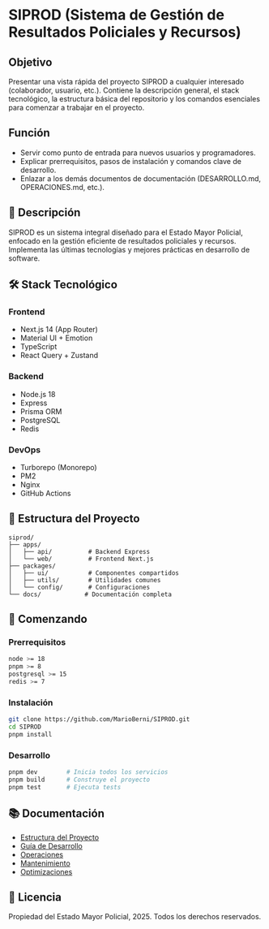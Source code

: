 # SIPROD (Sistema de Gestión de Resultados Policiales y Recursos)

## Objetivo
Presentar una vista rápida del proyecto SIPROD a cualquier interesado (colaborador, usuario, etc.). Contiene la descripción general, el stack tecnológico, la estructura básica del repositorio y los comandos esenciales para comenzar a trabajar en el proyecto.

## Función
- Servir como punto de entrada para nuevos usuarios y programadores.
- Explicar prerrequisitos, pasos de instalación y comandos clave de desarrollo.
- Enlazar a los demás documentos de documentación (DESARROLLO.md, OPERACIONES.md, etc.).

## 🚀 Descripción
SIPROD es un sistema integral diseñado para el Estado Mayor Policial, enfocado en la gestión eficiente de resultados policiales y recursos. Implementa las últimas tecnologías y mejores prácticas en desarrollo de software.

## 🛠 Stack Tecnológico

### Frontend
- Next.js 14 (App Router)
- Material UI + Emotion
- TypeScript
- React Query + Zustand

### Backend
- Node.js 18
- Express
- Prisma ORM
- PostgreSQL
- Redis

### DevOps
- Turborepo (Monorepo)
- PM2
- Nginx
- GitHub Actions

## 📁 Estructura del Proyecto

```
siprod/
├── apps/
│   ├── api/          # Backend Express
│   └── web/          # Frontend Next.js
├── packages/
│   ├── ui/           # Componentes compartidos
│   ├── utils/        # Utilidades comunes
│   └── config/       # Configuraciones
└── docs/            # Documentación completa
```

## 🚦 Comenzando

### Prerrequisitos
```bash
node >= 18
pnpm >= 8
postgresql >= 15
redis >= 7
```

### Instalación
```bash
git clone https://github.com/MarioBerni/SIPROD.git
cd SIPROD
pnpm install
```

### Desarrollo
```bash
pnpm dev        # Inicia todos los servicios
pnpm build      # Construye el proyecto
pnpm test       # Ejecuta tests
```

## 📚 Documentación

- [Estructura del Proyecto](./docs/PROYECTO.md)
- [Guía de Desarrollo](./docs/DESARROLLO.md)
- [Operaciones](./docs/OPERACIONES.md)
- [Mantenimiento](./docs/MANTENIMIENTO.md)
- [Optimizaciones](./docs/OPTIMIZACIONES.md)

## 📝 Licencia

Propiedad del Estado Mayor Policial, 2025. Todos los derechos reservados.
